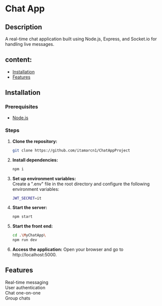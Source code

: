 # Chat App

## Description
A real-time chat application built using Node.js, Express, and Socket.io for handling live messages.

## content:
- [Installation](#installation)
- [Features](#features)

## Installation

### Prerequisites
- [Node.js](https://nodejs.org/en/download/)


### Steps
1. **Clone the repository:**
   ```bash
   git clone https://github.com/itamarcn1/ChatAppProject

2. **Install dependencies:**
   ```bash
   npm i

3. **Set up environment variables:** <br/>
    Create a ".env" file in the root directory and configure the following environment variables:
    ```bash
    JWT_SECRET=it

3. **Start the server:**
   ```bash
   npm start

4. **Start the front end:**
   ```bash
   cd .\MyChatApp\
   npm run dev
5. **Access the application:**
    Open your browser and go to http://localhost:5000.

## Features <br/>
Real-time messaging <br/>
User authentication <br/>
Chat one-on-one <br/>
Group chats <br/>
